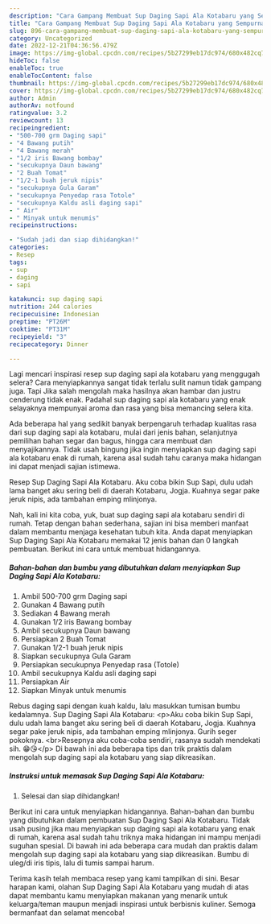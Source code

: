 ```yaml
---
description: "Cara Gampang Membuat Sup Daging Sapi Ala Kotabaru yang Sempurna, Buat Buka Puasa Lezat"
title: "Cara Gampang Membuat Sup Daging Sapi Ala Kotabaru yang Sempurna, Buat Buka Puasa Lezat"
slug: 896-cara-gampang-membuat-sup-daging-sapi-ala-kotabaru-yang-sempurna-buat-buka-puasa-lezat
category: Uncategorized
date: 2022-12-21T04:36:56.479Z
image: https://img-global.cpcdn.com/recipes/5b27299eb17dc974/680x482cq70/sup-daging-sapi-ala-kotabaru-foto-resep-utama.jpg
hideToc: false
enableToc: true
enableTocContent: false
thumbnail: https://img-global.cpcdn.com/recipes/5b27299eb17dc974/680x482cq70/sup-daging-sapi-ala-kotabaru-foto-resep-utama.jpg
cover: https://img-global.cpcdn.com/recipes/5b27299eb17dc974/680x482cq70/sup-daging-sapi-ala-kotabaru-foto-resep-utama.jpg
author: Admin
authorAv: notfound
ratingvalue: 3.2
reviewcount: 13
recipeingredient:
- "500-700 grm Daging sapi"
- "4 Bawang putih"
- "4 Bawang merah"
- "1/2 iris Bawang bombay"
- "secukupnya Daun bawang"
- "2 Buah Tomat"
- "1/2-1 buah jeruk nipis"
- "secukupnya Gula Garam"
- "secukupnya Penyedap rasa Totole"
- "secukupnya Kaldu asli daging sapi"
- " Air"
- " Minyak untuk menumis"
recipeinstructions:

- "Sudah jadi dan siap dihidangkan!"
categories:
- Resep
tags:
- sup
- daging
- sapi

katakunci: sup daging sapi 
nutrition: 244 calories
recipecuisine: Indonesian
preptime: "PT26M"
cooktime: "PT31M"
recipeyield: "3"
recipecategory: Dinner

---
```



Lagi mencari inspirasi resep sup daging sapi ala kotabaru yang menggugah selera? Cara menyiapkannya sangat tidak terlalu sulit namun tidak gampang juga. Tapi Jika salah mengolah maka hasilnya akan hambar dan justru cenderung tidak enak. Padahal sup daging sapi ala kotabaru yang enak selayaknya mempunyai aroma dan rasa yang bisa memancing selera kita.


Ada beberapa hal yang sedikit banyak berpengaruh terhadap kualitas rasa dari sup daging sapi ala kotabaru, mulai dari jenis bahan, selanjutnya pemilihan bahan segar dan bagus, hingga cara membuat dan menyajikannya. Tidak usah bingung jika ingin menyiapkan sup daging sapi ala kotabaru enak di rumah, karena asal sudah tahu caranya maka hidangan ini dapat menjadi sajian istimewa.

Resep Sup Daging Sapi Ala Kotabaru. Aku coba bikin Sup Sapi, dulu udah lama banget aku sering beli di daerah Kotabaru, Jogja. Kuahnya segar pake jeruk nipis, ada tambahan emping mlinjonya.


Nah, kali ini kita coba, yuk, buat sup daging sapi ala kotabaru sendiri di rumah. Tetap dengan bahan sederhana, sajian ini bisa memberi manfaat dalam membantu menjaga kesehatan tubuh kita. Anda dapat menyiapkan Sup Daging Sapi Ala Kotabaru memakai 12 jenis bahan dan 0 langkah pembuatan. Berikut ini cara untuk membuat hidangannya.

<!--inarticleads1-->

##### Bahan-bahan dan bumbu yang dibutuhkan dalam menyiapkan Sup Daging Sapi Ala Kotabaru:

1. Ambil 500-700 grm Daging sapi
1. Gunakan 4 Bawang putih
1. Sediakan 4 Bawang merah
1. Gunakan 1/2 iris Bawang bombay
1. Ambil secukupnya Daun bawang
1. Persiapkan 2 Buah Tomat
1. Gunakan 1/2-1 buah jeruk nipis
1. Siapkan secukupnya Gula Garam
1. Persiapkan secukupnya Penyedap rasa (Totole)
1. Ambil secukupnya Kaldu asli daging sapi
1. Persiapkan  Air
1. Siapkan  Minyak untuk menumis


Rebus daging sapi dengan kuah kaldu, lalu masukkan tumisan bumbu kedalamnya. Sup Daging Sapi Ala Kotabaru: &lt;p&gt;Aku coba bikin Sup Sapi, dulu udah lama banget aku sering beli di daerah Kotabaru, Jogja. Kuahnya segar pake jeruk nipis, ada tambahan emping mlinjonya. Gurih seger pokoknya. &lt;br&gt;Resepnya aku coba-coba sendiri, rasanya sudah mendekati sih. 😁😘&lt;/p&gt; Di bawah ini ada beberapa tips dan trik praktis dalam mengolah sup daging sapi ala kotabaru yang siap dikreasikan. 

<!--inarticleads2-->

##### Instruksi untuk memasak Sup Daging Sapi Ala Kotabaru:


1. Selesai dan siap dihidangkan!

Berikut ini cara untuk menyiapkan hidangannya. Bahan-bahan dan bumbu yang dibutuhkan dalam pembuatan Sup Daging Sapi Ala Kotabaru. Tidak usah pusing jika mau menyiapkan sup daging sapi ala kotabaru yang enak di rumah, karena asal sudah tahu triknya maka hidangan ini mampu menjadi suguhan spesial. Di bawah ini ada beberapa cara mudah dan praktis dalam mengolah sup daging sapi ala kotabaru yang siap dikreasikan. Bumbu di uleg/di iris tipis, lalu di tumis sampai harum. 

Terima kasih telah membaca resep yang kami tampilkan di sini. Besar harapan kami, olahan Sup Daging Sapi Ala Kotabaru yang mudah di atas dapat membantu kamu menyiapkan makanan yang menarik untuk keluarga/teman maupun menjadi inspirasi untuk berbisnis kuliner. Semoga bermanfaat dan selamat mencoba!

